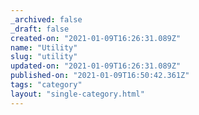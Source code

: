 ```yaml
---
_archived: false
_draft: false
created-on: "2021-01-09T16:26:31.089Z"
name: "Utility"
slug: "utility"
updated-on: "2021-01-09T16:26:31.089Z"
published-on: "2021-01-09T16:50:42.361Z"
tags: "category"
layout: "single-category.html"
---
```




